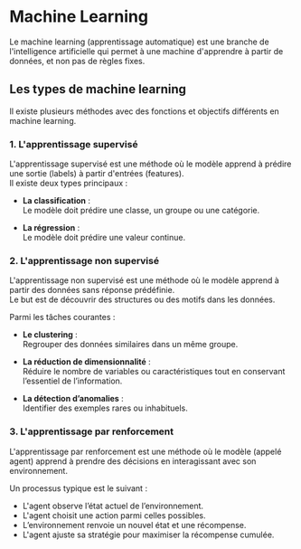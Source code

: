 # Machine Learning

Le machine learning (apprentissage automatique) est une branche de l'intelligence artificielle qui permet à une machine d'apprendre à partir de données, et non pas de règles fixes.

## Les types de machine learning

Il existe plusieurs méthodes avec des fonctions et objectifs différents en machine learning.

### 1. L'apprentissage supervisé

L'apprentissage supervisé est une méthode où le modèle apprend à prédire une sortie (labels) à partir d'entrées (features).  
Il existe deux types principaux :

- **La classification** :  
  Le modèle doit prédire une classe, un groupe ou une catégorie.

- **La régression** :  
  Le modèle doit prédire une valeur continue.

### 2. L'apprentissage non supervisé

L'apprentissage non supervisé est une méthode où le modèle apprend à partir des données sans réponse prédéfinie.  
Le but est de découvrir des structures ou des motifs dans les données.  

Parmi les tâches courantes :  

- **Le clustering** :  
  Regrouper des données similaires dans un même groupe.

- **La réduction de dimensionnalité** :  
  Réduire le nombre de variables ou caractéristiques tout en conservant l’essentiel de l’information.

- **La détection d’anomalies** :  
  Identifier des exemples rares ou inhabituels.

### 3. L'apprentissage par renforcement

L'apprentissage par renforcement est une méthode où le modèle (appelé agent) apprend à prendre des décisions en interagissant avec son environnement.

Un processus typique est le suivant :

- L'agent observe l’état actuel de l’environnement.  
- L'agent choisit une action parmi celles possibles.  
- L’environnement renvoie un nouvel état et une récompense.  
- L'agent ajuste sa stratégie pour maximiser la récompense cumulée.

